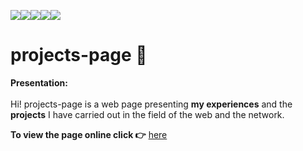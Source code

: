 ![](https://img.shields.io/badge/html5-%23E34F26.svg?style=for-the-badge&logo=html5&logoColor=white)![](https://img.shields.io/badge/CSS3-1572B6?style=for-the-badge&logo=css3&logoColor=white)![](https://img.shields.io/badge/Sass-CC6699?style=for-the-badge&logo=sass&logoColor=white)![](https://img.shields.io/badge/node.js-6DA55F?style=for-the-badge&logo=node.js&logoColor=white)![](https://img.shields.io/badge/NPM-%23000000.svg?style=for-the-badge&logo=npm&logoColor=white)
# projects-page :feet: 

**Presentation:** <br/> <br/>
Hi! projects-page is a web page presenting **my experiences** and the **projects** I have carried out in the field of the web and the network.


**To view the page online click :point_right:** [here](https://cla31.github.io/projects-page/)


